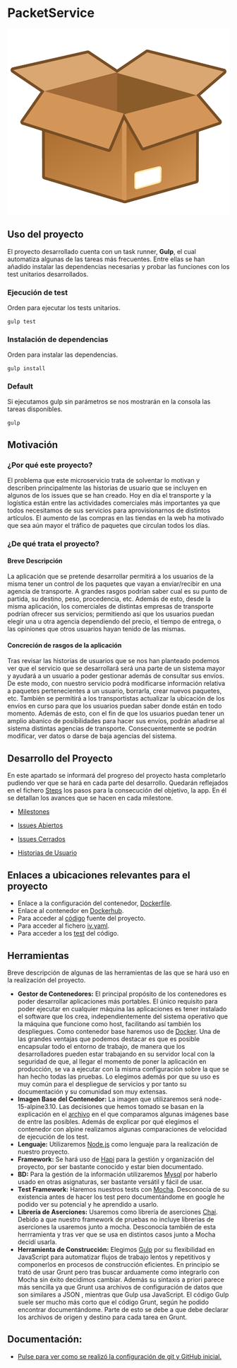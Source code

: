 # PacketService

![](/docs/images/box.png)
## Uso del proyecto

El proyecto desarrollado cuenta con un task runner, **Gulp**, el cual automatiza algunas de las tareas más frecuentes. Entre ellas se han añadido instalar las dependencias necesarias y probar las funciones con los test unitarios desarrollados.

### Ejecución de test
Orden para ejecutar los tests unitarios.

~~~
gulp test
~~~

### Instalación de dependencias
Orden para instalar las dependencias.

~~~
gulp install
~~~


### Default
Si ejecutamos gulp sin parámetros se nos mostrarán en la consola las tareas disponibles.
~~~
gulp
~~~

## Motivación

### ¿Por qué este proyecto?

El problema que este microservicio trata de solventar lo motivan y describen principalmente las historias de usuario que se incluyen en algunos de los issues que se han creado.
Hoy en día el transporte y la logística están entre las actividades comerciales más importantes ya que todos necesitamos de sus servicios para aprovisionarnos de distintos artículos. El aumento de las compras en las tiendas en la web ha motivado que sea aún mayor el tráfico de paquetes que circulan todos los días.

### ¿De qué trata el proyecto?

####  Breve Descripción

La aplicación que se pretende desarrollar permitirá a los usuarios de la misma tener un control de los paquetes que vayan a enviar/recibir en una agencia de transporte. A grandes rasgos podrían saber cual es su punto de partida, su destino, peso, procedencia, etc. 
Además de esto, desde la misma aplicación, los comerciales de distintas empresas de transporte podrían ofrecer sus servicios; permitiendo así que los usuarios puedan elegir una u otra agencia dependiendo del precio, el tiempo de entrega, o las opiniones que otros usuarios hayan tenido de las mismas.

#### Concreción de rasgos de la aplicación

Tras revisar las historias de usuarios que se nos han planteado podemos ver que el servicio que se desarrollará será una parte de un sistema mayor y ayudará a un usuario a poder gestionar además de consultar sus envíos. De este modo, con nuestro servicio podrá modificarse información relativa a paquetes pertenecientes a un usuario, borrarla, crear nuevos paquetes, etc. También se permitirá a los transportistas actualizar la ubicación de los envíos en curso para que los usuarios puedan saber donde están en todo momento.
Además de esto, con el fin de que los usuarios puedan tener un amplio abanico de posibilidades para hacer sus envíos, podrán añadirse al sistema distintas agencias de transporte. Consecuentemente se podrán modificar, ver datos o darse de baja agencias del sistema.

## Desarrollo del Proyecto

En este apartado se informará del progreso del proyecto hasta completarlo pudiendo ver que se hará en cada parte del desarrollo. Quedarán reflejados en el fichero [Steps](docs/Steps.md) los pasos para la consecución del objetivo, la app. En él se detallan los avances que se hacen en cada milestone.

- [Milestones](https://github.com/XDavid1999/PacketService/milestones) 

- [Issues Abiertos](https://github.com/XDavid1999/PacketService/issues?q=is%3Aopen+is%3Aissue)

- [Issues Cerrados](https://github.com/XDavid1999/PacketService/issues?q=is%3Aissue+is%3Aclosed)

- [Historias de Usuario](https://github.com/XDavid1999/PacketService/issues?q=is%3Aissue+label%3Auser-stories)

## Enlaces a ubicaciones relevantes para el proyecto

- Enlace a la configuración del contenedor, [Dockerfile](https://github.com/XDavid1999/PacketService/blob/master/Dockerfile).
- Enlace al contenedor en [Dockerhub](https://hub.docker.com/layers/xdavid1999/packetservice/latest/images/sha256-5a3e006dfba412f44d68ec465f02fa2957a06b3da041ca705de22e82f0fd6f5d?context=repo).
- Para acceder al [código](https://github.com/XDavid1999/PacketService/tree/master/src) fuente del proyecto.
- Para acceder al fichero [iv.yaml](https://github.com/XDavid1999/PacketService/blob/master/iv.yaml).
- Para acceder a los [test](https://github.com/XDavid1999/PacketService/blob/master/test/packetServiceTest.js) del código.

## Herramientas

Breve descripción de algunas de las herramientas de las que se hará uso en la realización del proyecto.

- **Gestor de Contenedores:** El principal propósito de los contenedores es poder desarrollar aplicaciones más portables. El único requisito para poder ejecutar en cualquier máquina las aplicaciones es tener instalado el software que los crea, independientemente del sistema operativo que la máquina que funcione como host, facilitando así también los despliegues. Como contenedor base haremos uso de [Docker](https://www.docker.com/). Una de las grandes ventajas que podemos destacar es que es posible encapsular todo el entorno de trabajo, de manera que los desarrolladores pueden estar trabajando en su servidor local con la seguridad de que, al llegar el momento de poner la aplicación en producción, se va a ejecutar con la misma configuración sobre la que se han hecho todas las pruebas. Lo elegimos además por que su uso es muy común para el despliegue de servicios y por tanto su documentación y su comunidad son muy extensas.
- **Imagen Base del Contenedor:** La imagen que utilizaremos será node-15-alpine3.10. Las decisiones que hemos tomado se basan en la explicación en el [archivo](/docs/comparacion-imagenes.md) en el que comparamos algunas imágenes base de entre las posibles. Además de explicar por qué elegimos el contenedor con alpine realizamos algunas comparaciones de velocidad de ejecución de los test.
-  **Lenguaje:** Utilizaremos [Node.js](https://nodejs.org/) como lenguaje para la realización de nuestro proyecto.
-  **Framework:** Se hará uso de [Hapi](https://hapi.dev/) para la gestión y organización del proyecto, por ser bastante conocido y estar bien documentado.
-  **BD:** Para la gestión de la información utilizaremos [Mysql](https://www.mysql.com/) por haberlo usado en otras asignaturas, ser bastante versátil y fácil de usar.
- **Test Framework:** Haremos nuestros tests con [Mocha](https://mochajs.org/). Desconocía de su existencia antes de hacer los test pero documentándome en google he podido ver su potencial y he aprendido a usarlo.
- **Librería de Aserciones:** Usaremos como librería de aserciones [Chai](https://mochajs.org/). Debido a que nuestro framework de pruebas no incluye librerías de aserciones la usaremos junto a mocha. Desconocía también de esta herrramienta  y tras ver que se usa en distintos casos junto a Mocha decidí usarla.
- **Herramienta de Construcción:** Elegimos [Gulp](https://gulpjs.com/) por su flexibilidad en JavaScript para automatizar flujos de trabajo lentos y repetitivos y componerlos en procesos de construcción eficientes. En principio se trató de usar Grunt pero tras buscar arduamente como integrarlo con Mocha sin éxito decidimos cambiar. Además su sintaxis a priori parece más sencilla ya que Grunt usa archivos de configuración de datos que son similares a JSON , mientras que Gulp usa JavaScript. El código Gulp suele ser mucho más corto que el código Grunt, según he podido encontrar documentándome. Parte de esto se debe a que debe declarar los archivos de origen y destino para cada tarea en Grunt.

## Documentación:

- [Pulse para ver como se realizó la configuración de git y GitHub inicial.](docs/Configuración.md)